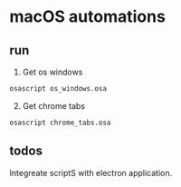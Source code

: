 # macOS automations

## run

1. Get os windows

```bash
osascript os_windows.osa
```

2. Get chrome tabs

```bash
osascript chrome_tabs.osa
```

## todos
Integreate scriptS with electron application.